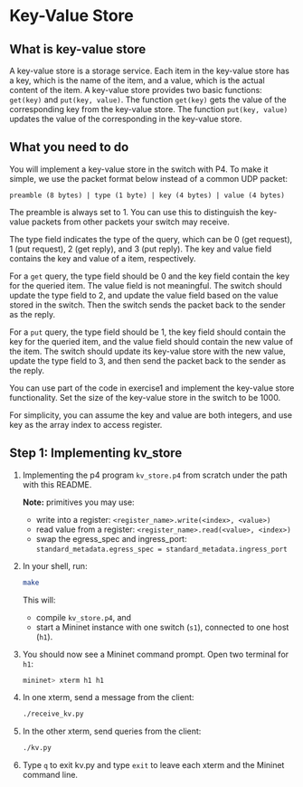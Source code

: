 # Key-Value Store

## What is key-value store

A key-value store is a storage service. Each item in the key-value store has a key, which is the name of the item, and a value, which is the actual content of the item. A key-value store provides two basic functions: `get(key)` and `put(key, value)`. The function `get(key)` gets the value of the corresponding key from the key-value store. The function `put(key, value)` updates the value of the corresponding in the key-value store.

## What you need to do

You will implement a key-value store in the switch with P4.
To make it simple, we use the packet format below instead of a common UDP packet:
```
preamble (8 bytes) | type (1 byte) | key (4 bytes) | value (4 bytes)
```

The preamble is always set to 1. You can use this to distinguish the key-value
packets from other packets your switch may receive.

The type field indicates the type of the query, which can be 0 (get request), 1 (put request), 2 (get reply), and 3 (put reply). The key and value field contains the key and value of a item, respectively.

For a `get` query, the type field should be 0 and the key field contain the key for the queried item. The value field is not meaningful. The switch should update the type field to 2, and update the value field based on the value stored in the switch. Then the switch sends the packet back to the sender as the reply.

For a `put` query, the type field should be 1, the key field should contain the key for the queried item, and the value field should contain the new value of the item. The switch should update its key-value store with the new value, update the type field to 3, and then send the packet back to the sender as the reply.

You can use part of the code in exercise1 and implement the key-value store functionality. Set the size of the key-value store in the switch to be 1000.

For simplicity, you can assume the key and value are both integers, and use key as the array index to access register.

## Step 1: Implementing kv_store

1. Implementing the p4 program `kv_store.p4` from scratch under the path with this README.

    **Note:** primitives you may use:
    - write into a register: `<register_name>.write(<index>, <value>)`
    - read value from a register: `<register_name>.read(<value>, <index>)`
    - swap the egress_spec and ingress_port: `standard_metadata.egress_spec = standard_metadata.ingress_port`
2. In your shell, run:
   ```bash
   make
   ```
   This will:
   * compile `kv_store.p4`, and
   * start a Mininet instance with one switch (`s1`), connected to one host (`h1`).

3. You should now see a Mininet command prompt. Open two terminal for
   `h1`:
   ```bash
   mininet> xterm h1 h1
   ```
4. In one xterm, send a message from the client:
   ```bash
   ./receive_kv.py
   ```
5. In the other xterm, send queries from the client:
    ```bash
    ./kv.py
    ```
6. Type `q` to exit kv.py and type `exit` to leave each xterm and
   the Mininet command line.
